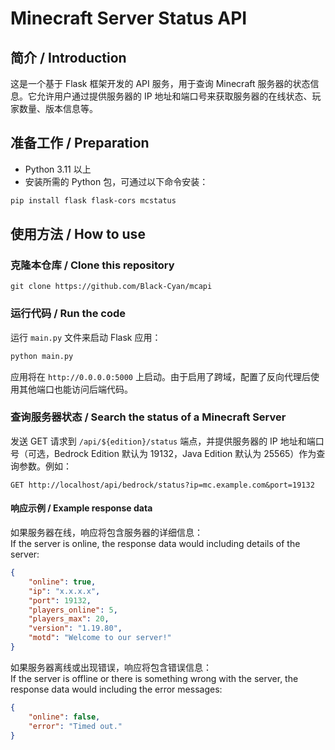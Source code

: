 # Minecraft Server Status API

## 简介 / Introduction
这是一个基于 Flask 框架开发的 API 服务，用于查询 Minecraft 服务器的状态信息。它允许用户通过提供服务器的 IP 地址和端口号来获取服务器的在线状态、玩家数量、版本信息等。

## 准备工作 / Preparation
- Python 3.11 以上
- 安装所需的 Python 包，可通过以下命令安装：
```bash
pip install flask flask-cors mcstatus
```

## 使用方法 / How to use
### 克隆本仓库 / Clone this repository
```git
git clone https://github.com/Black-Cyan/mcapi
```

### 运行代码 / Run the code
运行 `main.py` 文件来启动 Flask 应用：
```bash
python main.py
```
应用将在 `http://0.0.0.0:5000` 上启动。由于启用了跨域，配置了反向代理后使用其他端口也能访问后端代码。

### 查询服务器状态 / Search the status of a Minecraft Server
发送 GET 请求到 `/api/${edition}/status` 端点，并提供服务器的 IP 地址和端口号（可选，Bedrock Edition 默认为 19132，Java Edition 默认为 25565）作为查询参数。例如：
```
GET http://localhost/api/bedrock/status?ip=mc.example.com&port=19132
```

#### 响应示例 / Example response data
如果服务器在线，响应将包含服务器的详细信息：  
If the server is online, the response data would including details of the server: 
```json
{
    "online": true,
    "ip": "x.x.x.x",
    "port": 19132,
    "players_online": 5,
    "players_max": 20,
    "version": "1.19.80",
    "motd": "Welcome to our server!"
}
```
如果服务器离线或出现错误，响应将包含错误信息：  
If the server is offline or there is something wrong with the server, the response data would including the error messages: 
```json
{
    "online": false,
    "error": "Timed out."
}
```
